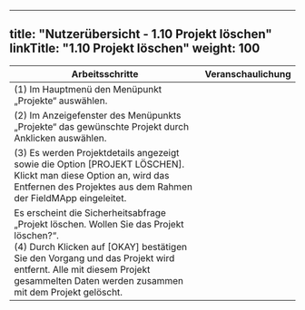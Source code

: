 
---
title: "Nutzerübersicht - 1.10 Projekt löschen"
linkTitle: "1.10 Projekt löschen"
weight: 100
---

| Arbeitsschritte | Veranschaulichung |
| ------ | :-----: |
| (1) Im Hauptmenü den Menüpunkt „Projekte“ auswählen. |  |
| (2) Im Anzeigefenster des Menüpunkts „Projekte“ das gewünschte Projekt durch Anklicken auswählen. |  |
| (3) Es werden Projektdetails angezeigt sowie die Option [PROJEKT LÖSCHEN]. Klickt man diese Option an, wird das Entfernen des Projektes aus dem Rahmen der FieldMApp eingeleitet. |  |
| Es erscheint die Sicherheitsabfrage „Projekt löschen. Wollen Sie das Projekt löschen?“. <br> (4) Durch Klicken auf [OKAY] bestätigen Sie den Vorgang und das Projekt wird entfernt. Alle mit diesem Projekt gesammelten Daten werden zusammen mit dem Projekt gelöscht.  |  |